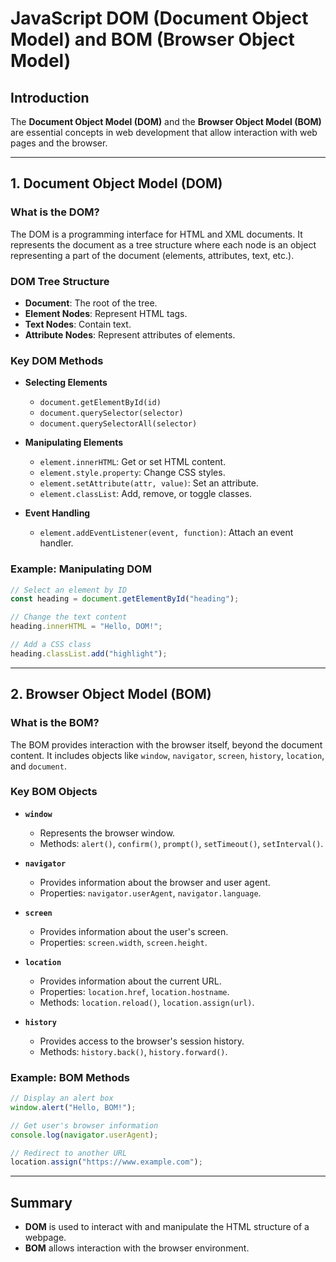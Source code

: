 # JavaScript DOM (Document Object Model) and BOM (Browser Object Model)

## **Introduction**

The **Document Object Model (DOM)** and the **Browser Object Model (BOM)** are essential concepts in web development that allow interaction with web pages and the browser.

---

## **1. Document Object Model (DOM)**

### **What is the DOM?**

The DOM is a programming interface for HTML and XML documents. It represents the document as a tree structure where each node is an object representing a part of the document (elements, attributes, text, etc.).

### **DOM Tree Structure**

- **Document**: The root of the tree.
- **Element Nodes**: Represent HTML tags.
- **Text Nodes**: Contain text.
- **Attribute Nodes**: Represent attributes of elements.

### **Key DOM Methods**

- **Selecting Elements**

  - `document.getElementById(id)`
  - `document.querySelector(selector)`
  - `document.querySelectorAll(selector)`

- **Manipulating Elements**

  - `element.innerHTML`: Get or set HTML content.
  - `element.style.property`: Change CSS styles.
  - `element.setAttribute(attr, value)`: Set an attribute.
  - `element.classList`: Add, remove, or toggle classes.

- **Event Handling**
  - `element.addEventListener(event, function)`: Attach an event handler.

### **Example: Manipulating DOM**

```javascript
// Select an element by ID
const heading = document.getElementById("heading");

// Change the text content
heading.innerHTML = "Hello, DOM!";

// Add a CSS class
heading.classList.add("highlight");
```

---

## **2. Browser Object Model (BOM)**

### **What is the BOM?**

The BOM provides interaction with the browser itself, beyond the document content. It includes objects like `window`, `navigator`, `screen`, `history`, `location`, and `document`.

### **Key BOM Objects**

- **`window`**

  - Represents the browser window.
  - Methods: `alert()`, `confirm()`, `prompt()`, `setTimeout()`, `setInterval()`.

- **`navigator`**

  - Provides information about the browser and user agent.
  - Properties: `navigator.userAgent`, `navigator.language`.

- **`screen`**

  - Provides information about the user's screen.
  - Properties: `screen.width`, `screen.height`.

- **`location`**

  - Provides information about the current URL.
  - Properties: `location.href`, `location.hostname`.
  - Methods: `location.reload()`, `location.assign(url)`.

- **`history`**
  - Provides access to the browser's session history.
  - Methods: `history.back()`, `history.forward()`.

### **Example: BOM Methods**

```javascript
// Display an alert box
window.alert("Hello, BOM!");

// Get user's browser information
console.log(navigator.userAgent);

// Redirect to another URL
location.assign("https://www.example.com");
```

---

## **Summary**

- **DOM** is used to interact with and manipulate the HTML structure of a webpage.
- **BOM** allows interaction with the browser environment.
